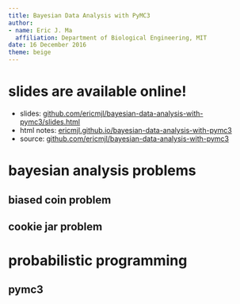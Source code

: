 ```yaml
---
title: Bayesian Data Analysis with PyMC3
author:
- name: Eric J. Ma
  affiliation: Department of Biological Engineering, MIT
date: 16 December 2016
theme: beige
---
```


# slides are available online!

- slides: [github.com/ericmjl/bayesian-data-analysis-with-pymc3/slides.html][slides]
- html notes: [ericmjl.github.io/bayesian-data-analysis-with-pymc3][html]
- source: [github.com/ericmjl/bayesian-data-analysis-with-pymc3][source]

[source]: https://github.com/ericmjl/bayesian-data-analysis-with-pymc3
[html]: https://ericmjl.github.io/bayesian-data-analysis-with-pymc3
[slides]: https://github.com/ericmjl/bayesian-data-analysis-with-pymc3/slides.html

# bayesian analysis problems

## biased coin problem

## cookie jar problem

# probabilistic programming

## pymc3
